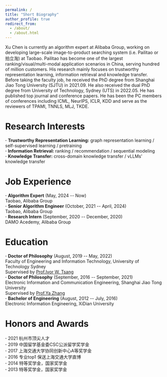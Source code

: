 ```yaml
---
permalink: /
title: "Short Biography"
author_profile: true
redirect_from: 
  - /about/
  - /about.html
---
```


Xu Chen is currently an algorithm expert at Alibaba Group, working on developing large-scale image-to-product searching system (i.e. Pailitao or 拍立淘) at Taobao. Pailitao has become one of the largest ranking/visual/multi-modal application scenarios in China, serving hundred of million customers. His research mainly focuses on trustworthy representation learning, information retrieval and knowledge transfer. Before taking the faculty job, he received the PhD degree from Shanghai Jiao Tong University (SJTU) in 2021.09.
He also received the dual PhD degree from University of Technology, Sydney (UTS) in 2022.05. He has published top journal and conference papers. He has been the PC members of conferences including ICML, NeurIPS, ICLR, KDD and serve as the reviewers of TPAMI, TNNLS, MLJ, TKDE.

Research Interests
======    
**·** **Trustworthy Representation Learning:**  graph representation learning / self-supervised learning / pretraining       
**·** **Information Retrieval:**  ranking / recommendation / sequential modeling     
**·** **Knowledge Transfer:**  cross-domain knowledge transfer / vLLMs' knowledge transfer      

Job Experience
======   
**·** **Algorithm Expert** (May, 2024 -- Now)  
Taobao, Alibaba Group    
**·** **Senior Algorithm Engineer** (October, 2021 -- April, 2024)  
Taobao, Alibaba Group  
**·** **Research Intern** (September, 2020 -- December, 2020)  
DAMO Acedemy, Alibaba Group  

Education
======   
**·** **Doctor of Philosophy** (August, 2019 -- May, 2022)   
Faculty of Engineering and Information Technology, University of Technology Sydney  
Supervised by [Prof.Ivor W. Tsang](https://www.a-star.edu.sg/cfar/about-cfar/management/prof-ivor-tsang)  
**·** **Doctor of Philosophy** (September, 2016 -- September, 2021)  
Electronic Information and Communication Engineering, Shanghai Jiao Tong University  
Supervised by [Prof.Ya Zhang](https://mediabrain.sjtu.edu.cn/yazhang/)  
**·** **Bachelor of Engineering** (August, 2012 -- July, 2016)  
Electronic Information Engineering, XiDian University

Honors and Awards
======   
**·** 2021 杭州市顶尖人才  
**·** 2019 中国留学基金委CSC公派留学奖学金  
**·** 2017 上海交通大学协同创新中心A等奖学金  
**·** 2016 专业top1 保送上海交通大学直博  
**·** 2014 特等奖学金，国家奖学金  
**·** 2013 特等奖学金，国家奖学金 
